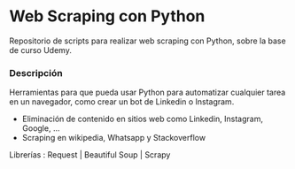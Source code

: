 # Web Scraping con Python
Repositorio de scripts para realizar web scraping con Python, sobre la base de curso Udemy. 

### Descripción

Herramientas para que pueda usar Python para automatizar cualquier tarea en un navegador, como crear un bot de Linkedin o Instagram.

- Eliminación de contenido en sitios web como Linkedin, Instagram, Google, ...
- Scraping en wikipedia, Whatsapp y Stackoverflow

Librerías : Request | Beautiful Soup | Scrapy 

